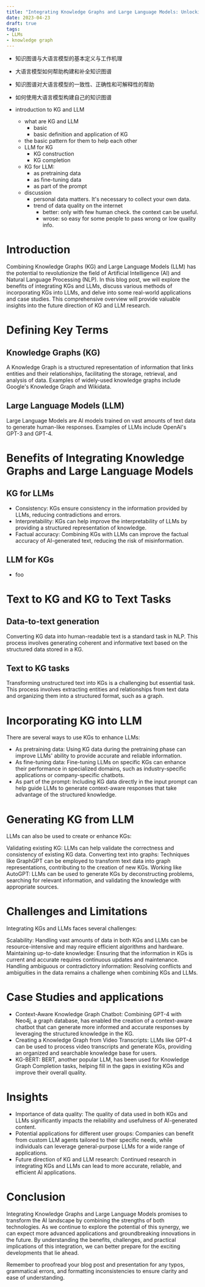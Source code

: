 ```yaml
---
title: "Integrating Knowledge Graphs and Large Language Models: Unlocking the Power of AI"
date: 2023-04-23
draft: true
tags: 
- LLMs
- knowledge graph
---
```


- 知识图谱与大语言模型的基本定义与工作机理
- 大语言模型如何帮助构建和补全知识图谱
- 知识图谱对大语言模型的一致性、正确性和可解释性的帮助
- 如何使用大语言模型构建自己的知识图谱

- introduction to KG and LLM
  - what are KG and LLM
    - basic 
    - basic definition and application of KG
  - the basic pattern for them to help each other
  - LLM for KG
    - KG construction
    - KG completion
  - KG for LLM:
    - as pretraining data
    - as fine-tuning data
    - as part of the prompt
  - discussion
    - personal data matters. It's necessary to collect your own data.
    - trend of data quality on the internet
      - better: only with few human check. the context can be useful.
      - wrose: so easy for some people to pass wrong or low quality info.

# Introduction
Combining Knowledge Graphs (KG) and Large Language Models (LLM) has the potential to revolutionize the field of Artificial Intelligence (AI) and Natural Language Processing (NLP). In this blog post, we will explore the benefits of integrating KGs and LLMs, discuss various methods of incorporating KGs into LLMs, and delve into some real-world applications and case studies. This comprehensive overview will provide valuable insights into the future direction of KG and LLM research.

# Defining Key Terms
## Knowledge Graphs (KG)
A Knowledge Graph is a structured representation of information that links entities and their relationships, facilitating the storage, retrieval, and analysis of data. Examples of widely-used knowledge graphs include Google's Knowledge Graph and Wikidata.

## Large Language Models (LLM)

Large Language Models are AI models trained on vast amounts of text data to generate human-like responses. Examples of LLMs include OpenAI's GPT-3 and GPT-4.

# Benefits of Integrating Knowledge Graphs and Large Language Models

## KG for LLMs
- Consistency: KGs ensure consistency in the information provided by LLMs, reducing contradictions and errors.
- Interpretability: KGs can help improve the interpretability of LLMs by providing a structured representation of knowledge.
- Factual accuracy: Combining KGs with LLMs can improve the factual accuracy of AI-generated text, reducing the risk of misinformation.

## LLM for KGs

- foo

# Text to KG and KG to Text Tasks
## Data-to-text generation
Converting KG data into human-readable text is a standard task in NLP. This process involves generating coherent and informative text based on the structured data stored in a KG.

## Text to KG tasks
Transforming unstructured text into KGs is a challenging but essential task. This process involves extracting entities and relationships from text data and organizing them into a structured format, such as a graph.

# Incorporating KG into LLM

There are several ways to use KGs to enhance LLMs:

- As pretraining data: Using KG data during the pretraining phase can improve LLMs' ability to provide accurate and reliable information.
- As fine-tuning data: Fine-tuning LLMs on specific KGs can enhance their performance in specialized domains, such as industry-specific applications or company-specific chatbots.
- As part of the prompt: Including KG data directly in the input prompt can help guide LLMs to generate context-aware responses that take advantage of the structured knowledge.

# Generating KG from LLM
LLMs can also be used to create or enhance KGs:

Validating existing KG: LLMs can help validate the correctness and consistency of existing KG data.
Converting text into graphs: Techniques like GraphGPT can be employed to transform text data into graph representations, contributing to the creation of new KGs.
Working like AutoGPT: LLMs can be used to generate KGs by deconstructing problems, searching for relevant information, and validating the knowledge with appropriate sources.

# Challenges and Limitations
Integrating KGs and LLMs faces several challenges:

Scalability: Handling vast amounts of data in both KGs and LLMs can be resource-intensive and may require efficient algorithms and hardware.
Maintaining up-to-date knowledge: Ensuring that the information in KGs is current and accurate requires continuous updates and maintenance.
Handling ambiguous or contradictory information: Resolving conflicts and ambiguities in the data remains a challenge when combining KGs and LLMs.

# Case Studies and applications

- Context-Aware Knowledge Graph Chatbot: Combining GPT-4 with Neo4j, a graph database, has enabled the creation of a context-aware chatbot that can generate more informed and accurate responses by leveraging the structured knowledge in the KG.
- Creating a Knowledge Graph from Video Transcripts: LLMs like GPT-4 can be used to process video transcripts and generate KGs, providing an organized and searchable knowledge base for users.
- KG-BERT: BERT, another popular LLM, has been used for Knowledge Graph Completion tasks, helping fill in the gaps in existing KGs and improve their overall quality.

# Insights

- Importance of data quality: The quality of data used in both KGs and LLMs significantly impacts the reliability and usefulness of AI-generated content.
- Potential applications for different user groups: Companies can benefit from custom LLM agents tailored to their specific needs, while individuals can leverage general-purpose LLMs for a wide range of applications.
- Future direction of KG and LLM research: Continued research in integrating KGs and LLMs can lead to more accurate, reliable, and efficient AI applications.

# Conclusion

Integrating Knowledge Graphs and Large Language Models promises to transform the AI landscape by combining the strengths of both technologies. As we continue to explore the potential of this synergy, we can expect more advanced applications and groundbreaking innovations in the future. By understanding the benefits, challenges, and practical implications of this integration, we can better prepare for the exciting developments that lie ahead.

Remember to proofread your blog post and presentation for any typos, grammatical errors, and formatting inconsistencies to ensure clarity and ease of understanding.